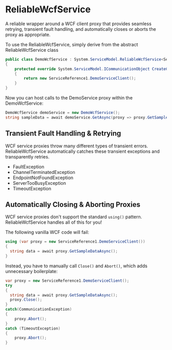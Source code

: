 # ReliableWcfService

A reliable wrapper around a WCF client proxy that provides seamless retrying, transient fault handling, and automatically closes or aborts the proxy as appropriate.

To use the ReliableWcfService, simply derive from the abstract ReliableWcfService class

```c#
public class DemoWcfService : System.ServiceModel.ReliableWcfService<ServiceReference1.IDemoService>
{
    protected override System.ServiceModel.ICommunicationObject CreateClientBase()
    {
        return new ServiceReference1.DemoServiceClient();
    }
}
```
Now you can host calls to the DemoService proxy within the DemoWcfService:

```c#
DemoWcfService demoService = new DemoWcfService();
string sampleData = await demoService.GetAsync(proxy => proxy.GetSampleDataAsync());
```

## Transient Fault Handling & Retrying

WCF service proxies throw many different types of transient errors. ReliableWcfService automatically catches these transient exceptions and transparently retries.

* FaultException
* ChannelTerminatedException
* EndpointNotFoundException
* ServerTooBusyException
* TimeoutException

## Automatically Closing & Aborting Proxies

WCF service proxies don't support the standard ```using()``` pattern. ReliableWcfService handles all of this for you!

The following vanilla WCF code will fail:

```c#
using (var proxy = new ServiceReference1.DemoServiceClient())
{
  string data = await proxy.GetSampleDataAsync();
}
```
Instead, you have to manually call ```Close()``` and ```Abort()```, which adds unnecessary boilerplate:

```c#
var proxy = new ServiceReference1.DemoServiceClient();
try
{
  string data = await proxy.GetSampleDataAsync();
  proxy.Close();
}
catch(CommunicationException)
{
    proxy.Abort();
}
catch (TimeoutException)
{
    proxy.Abort();
}
```





